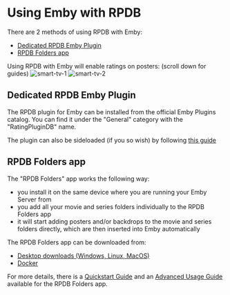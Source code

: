 # Using Emby with RPDB

There are 2 methods of using RPDB with Emby:
- [Dedicated RPDB Emby Plugin](#dedicated-rpdb-emby-plugin)
- [RPDB Folders app](#rpdb-folders-app)

Using RPDB with Emby will enable ratings on posters: (scroll down for guides)
![smart-tv-1](https://github.com/jaruba/rpdb-help/assets/1777923/95684065-80e3-49d3-83ac-22e2c82f6c6c)
![smart-tv-2](https://github.com/jaruba/rpdb-help/assets/1777923/483fcfb5-de38-4fb7-8b4f-27595f2970f3)


## Dedicated RPDB Emby Plugin

The RPDB plugin for Emby can be installed from the official Emby Plugins catalog. You can find it under the "General" category with the "RatingPluginDB" name.

The plugin can also be sideloaded (if you so wish) by following [this guide](https://github.com/RatingPosterDB/RPDB-Emby-Plugin/blob/main/README.md)


## RPDB Folders app

The "RPDB Folders" app works the following way:
- you install it on the same device where you are running your Emby Server from
- you add all your movie and series folders individually to the RPDB Folders app
- it will start adding posters and/or backdrops to the movie and series folders directly, which are then inserted into Emby automatically

The RPDB Folders app can be downloaded from:
- [Desktop downloads (Windows, Linux, MacOS)](https://github.com/RatingPosterDB/rpdb-folders/releases)
- [Docker](https://github.com/RatingPosterDB/rpdb-folders-docker/blob/main/README.md)

For more details, there is a [Quickstart Guide](https://github.com/RatingPosterDB/rpdb-folders/wiki/Quick-Start-Guide) and an [Advanced Usage Guide](https://github.com/RatingPosterDB/rpdb-folders/wiki/Advanced-Usage) available for the RPDB Folders app.

